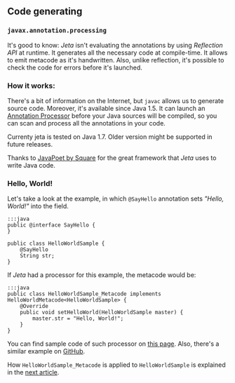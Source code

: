 <div class="page-header">
  <h2>Code generating</h2>
</div>

### `javax.annotation.processing`

It's good to know: *Jeta* isn't evaluating the annotations by using *Reflection API* at runtime. It generates all the necessary code at compile-time. It allows to emit metacode as it's handwritten. Also, unlike reflection, it's possible to check the code for errors before it's launched.


### How it works:
There's a bit of information on the Internet, but `javac` allows us to generate source code. Moreover, it's available since Java <span class="label label-info">1.5</span>. It can launch an [Annotation Processor](https://docs.oracle.com/javase/7/docs/api/javax/annotation/processing/Processor.html) before your Java sources will be compiled, so you can scan and process all the annotations in your code.

<div class="alert alert-warning" role="alert">
    Currenty jeta is tested on Java 1.7. Older version might be supported in future releases.
</div>

<span class="label label-success">Thanks to</span> [JavaPoet by Square](https://github.com/square/javapoet) for the great framework that *Jeta* uses to write Java code.

### Hello, World!<a name="HelloWorldSample"></a>
Let's take a look at the example, in which `@SayHello` annotation sets *"Hello, World!"* into the field.

    :::java
    public @interface SayHello {
    }

    public class HelloWorldSample {
        @SayHello
        String str;
    }

If *Jeta* had a processor for this example, the metacode would be:

    :::java
    public class HelloWorldSample_Metacode implements HelloWorldMetacode<HelloWorldSample> {
        @Override
        public void setHelloWorld(HelloWorldSample master) {
            master.str = "Hello, World!";
        }
    }

You can find sample code of such processor on [this page](/guide/custom-processor.html). Also, there's a similar example on [GitHub](https://github.com/brooth/jeta-samples).

How `HelloWorldSample_Metacode` is applied to `HelloWorldSample` is explained in the [next article](/guide/at-runtime.html).
